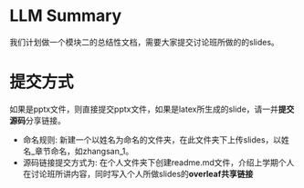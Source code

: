 # LLM Summary
我们计划做一个模块二的总结性文档，需要大家提交讨论班所做的的slides。

# 提交方式
如果是pptx文件，则直接提交pptx文件，如果是latex所生成的slide，请一并**提交源码**分享链接。
- 命名规则: 新建一个以姓名为命名的文件夹，在此文件夹下上传slides，以姓名_章节命名，如zhangsan_1。
- 源码链接提交方式为: 在个人文件夹下创建readme.md文件，介绍上学期个人在讨论班所讲内容，同时写入个人所做slides的**overleaf共享链接**
